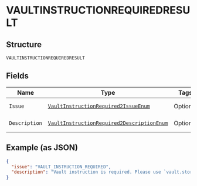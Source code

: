 
# VAULTINSTRUCTIONREQUIREDRESULT

## Structure

`VAULTINSTRUCTIONREQUIREDRESULT`

## Fields

| Name | Type | Tags | Description | Getter | Setter |
|  --- | --- | --- | --- | --- | --- |
| `Issue` | [`VaultInstructionRequired2IssueEnum`](../../doc/models/vault-instruction-required-2-issue-enum.md) | Optional | - | VaultInstructionRequired2IssueEnum getIssue() | setIssue(VaultInstructionRequired2IssueEnum issue) |
| `Description` | [`VaultInstructionRequired2DescriptionEnum`](../../doc/models/vault-instruction-required-2-description-enum.md) | Optional | - | VaultInstructionRequired2DescriptionEnum getDescription() | setDescription(VaultInstructionRequired2DescriptionEnum description) |

## Example (as JSON)

```json
{
  "issue": "VAULT_INSTRUCTION_REQUIRED",
  "description": "Vault instruction is required. Please use `vault.store_in_vault` to provide vault instruction."
}
```

